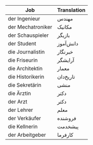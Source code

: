 
| Job               | Translation |
| ----------------- | ----------- |
| der Ingenieur     | مهندس       |
| der Mechatroniker | مکانیک      |
| der Schauspieler  | بازیگر      |
| der Student       | دانش‌آموز   |
| die Journalistin  | خبرنگار     |
| die Friseurin     | آرایشگر     |
| die Architektin   | معمار       |
| die Historikerin  | تاریخ‌دان   |
| die Sekretärin    | منشی        |
| die Ärztin        | دکتر        |
| der Arzt          | دکتر        |
| der Lehrer        | معلم        |
| der Verkäufer     | فروشنده     |
| die Kellnerin     | پیشخدمت     |
| der Arbeitgeber   | کارفرما     |
